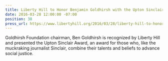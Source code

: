 ```yaml
---
title: Liberty Hill to Honor Benjamin Goldhirsh with the Upton Sinclair Award
date: 2016-03-28 12:00:00 -07:00
position: 38
press_url: https://www.libertyhill.org/2016/03/28/liberty-hill-to-honor-benjamin-goldhirsh-with-the-upton-sinclair-award
---
```


Goldhirsh Foundation chairman, Ben Goldhirsh is recognized by Liberty Hill and presented the Upton Sinclair Award, an award for those who, like the muckraking journalist Sinclair, combine their talents and beliefs to advance social justice.

